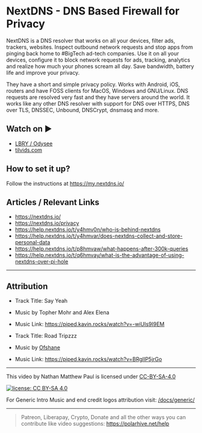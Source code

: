 # NextDNS - DNS Based Firewall for Privacy

NextDNS is a DNS resolver that works on all your devices, filter ads, trackers, websites. Inspect outbound network requests and stop apps from pinging back home to #BigTech ad-tech companies. Use it on all your devices, configure it to block network requests for ads, tracking, analytics and realize how much your phones scream all day. Save bandwidth, battery life and improve your privacy.

They have a short and simple privacy policy. Works with Android, iOS, routers and have FOSS clients for MacOS, Windows and GNU/Linux. DNS requests are resolved very fast and they have servers around the world. It works like any other DNS resolver with support for DNS over HTTPS, DNS over TLS, DNSSEC, Unbound, DNSCrypt, dnsmasq and more.

## Watch on ▶️

- [LBRY / Odysee](https://odysee.com/@polarhive:e/nextdns-dns-firewall-for-privacy:7/)
- [tilvids.com](https://tilvids.com/videos/watch/1825584e-6b03-4484-8717-279aa13c287f/)

## How to set it up?

Follow the instructions at <https://my.nextdns.io/>

## Articles / Relevant Links

- <https://nextdns.io/>
- <https://nextdns.io/privacy>
- <https://help.nextdns.io/t/y4hmv0n/who-is-behind-nextdns>
- <https://help.nextdns.io/t/y4hmvar/does-nextdns-collect-and-store-personal-data>
- <https://help.nextdns.io/t/p8hmvaw/what-happens-after-300k-queries>
- <https://help.nextdns.io/t/q6hmvay/what-is-the-advantage-of-using-nextdns-over-pi-hole>

---

## Attribution

- Track Title: Say Yeah
- Music by Topher Mohr and Alex Elena
- Music Link: <https://piped.kavin.rocks/watch?v=-wiUIs9I9EM>

- Track Title: Road Tripzzz
- Music by [Ofshane](https://piped.kavin.rocks/channel/UC34Wh4ysdP50H-ThbZFFfsA)
- Music Link: <https://piped.kavin.rocks/watch?v=BRglIP5jrGo>

---
This video by Nathan Matthew Paul is licensed under [CC-BY-SA-4.0](https://creativecommons.org/licenses/by-sa/4.0/)

[![license: CC BY-SA 4.0](https://polarhive.net/assets/badges/cc-by-sa-4.svg)](https://creativecommons.org/licenses/by-sa/4.0/)

For Generic Intro Music and end credit logos attribution visit: [/docs/generic/](https://codeberg.org/polarhive/videos/src/branch/main/docs/generic)

---
> Patreon, Liberapay, Crypto, Donate and all the other ways you can contribute like video suggestions: <https://polarhive.net/help>
